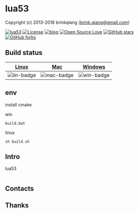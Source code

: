 # lua53

Copyright (c) 2013-2018 brinkqiang (brink.qiang@gmail.com)

[![lua53](https://img.shields.io/badge/brinkqiang-lua53-blue.svg?style=flat-square)](https://github.com/brinkqiang/lua53)
[![License](https://img.shields.io/badge/license-MIT-brightgreen.svg)](https://github.com/brinkqiang/lua53/blob/master/LICENSE)
[![blog](https://img.shields.io/badge/Author-Blog-7AD6FD.svg)](https://brinkqiang.github.io/)
[![Open Source Love](https://badges.frapsoft.com/os/v3/open-source.png)](https://github.com/brinkqiang)
[![GitHub stars](https://img.shields.io/github/stars/brinkqiang/lua53.svg?label=Stars)](https://github.com/brinkqiang/lua53) 
[![GitHub forks](https://img.shields.io/github/forks/brinkqiang/lua53.svg?label=Fork)](https://github.com/brinkqiang/lua53)

## Build status
| [Linux][lin-link] | [Mac][mac-link] | [Windows][win-link] |
| :---------------: | :----------------: | :-----------------: |
| ![lin-badge]      | ![mac-badge]       | ![win-badge]        |

[lin-badge]: https://github.com/brinkqiang/lua53/workflows/linux/badge.svg "linux build status"
[lin-link]:  https://github.com/brinkqiang/lua53/actions/workflows/linux.yml "linux build status"
[mac-badge]: https://github.com/brinkqiang/lua53/workflows/mac/badge.svg "mac build status"
[mac-link]:  https://github.com/brinkqiang/lua53/actions/workflows/mac.yml "mac build status"
[win-badge]: https://github.com/brinkqiang/lua53/workflows/win/badge.svg "win build status"
[win-link]:  https://github.com/brinkqiang/lua53/actions/workflows/win.yml "win build status"

## env
install cmake

win
```
build.bat
```

linux
```
sh build.sh
```

## Intro
lua53
```cpp
```
## Contacts

## Thanks
